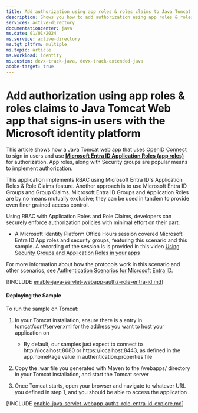 ```yaml
---
title: Add authorization using app roles & roles claims to Java Tomcat Web app that signs-in users with the Microsoft identity platform
description: Shows you how to add authorization using app roles & roles claims to Java Tomcat Web app that signs-in users with the Microsoft identity platform
services: active-directory
documentationcenter: java
ms.date: 01/01/2024
ms.service: active-directory
ms.tgt_pltfrm: multiple
ms.topic: article
ms.workload: identity
ms.custom: devx-track-java, devx-track-extended-java
adobe-target: true
---
```


# Add authorization using app roles & roles claims to Java Tomcat Web app that signs-in users with the Microsoft identity platform


This article shows how a Java Tomcat web app that uses [OpenID Connect](https://learn.microsoft.com/entra/identity-platform/v2-protocols-oidc) to sign in users and use [**Microsoft Entra ID Application Roles (app roles)**](https://learn.microsoft.com/entra/identity-platform/howto-add-app-roles-in-apps) for authorization. App roles, along with Security groups are popular means to implement authorization.

This application implements RBAC using Microsoft Entra ID's Application Roles & Role Claims feature. Another approach is to use Microsoft Entra ID Groups and Group Claims. Microsoft Entra ID Groups and Application Roles are by no means mutually exclusive; they can be used in tandem to provide even finer grained access control.

Using RBAC with Application Roles and Role Claims, developers can securely enforce authorization policies with minimal effort on their part.

- A Microsoft Identity Platform Office Hours session covered Microsoft Entra ID App roles and security groups, featuring this scenario and this sample. A recording of the session is is provided in this video [Using Security Groups and Application Roles in your apps](https://www.youtube.com/watch?v=LRoc-na27l0)

For more information about how the protocols work in this scenario and other scenarios, see [Authentication Scenarios for Microsoft Entra ID](http://go.microsoft.com/fwlink/?LinkId=394414).

[!INCLUDE [enable-java-servlet-webapp-authz-role-entra-id.md](includes/enable-java-servlet-webapp-authz-role-entra-id.md)]

#### Deploying the Sample

To run the sample on Tomcat:

1. In your Tomcat installation, ensure there is a entry in tomcat/conf/server.xml for the address you want to host your application on

     - By default, our samples just expect to connect to http://localhost:8080 or https://localhost:8443, as defined in the app.homePage value in authentication.properties file

1. Copy the .war file you generated with Maven to the /webapps/ directory in your Tomcat installation, and start the Tomcat server

1. Once Tomcat starts, open your browser and navigate to whatever URL you defined in step 1, and you should be able to access the application

[!INCLUDE [enable-java-servlet-webapp-authz-role-entra-id-explore.md](includes/enable-java-servlet-webapp-authz-role-entra-id-explore.md)]

